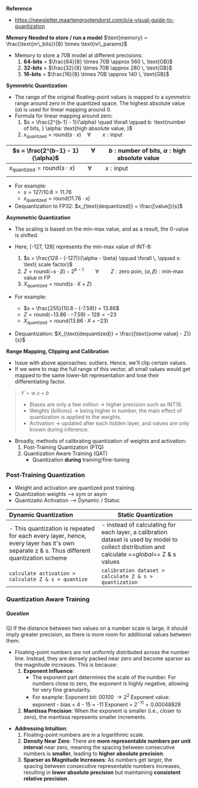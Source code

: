 **Reference**
- https://newsletter.maartengrootendorst.com/p/a-visual-guide-to-quantization

**Memory Needed to store / run a model**
$\text{memory} = \frac{\text{nr\_bits}}{8} \times \text{nr\_params}$
- Memory to store a 70B model at different precisions:
	1. **64-bits** = $\frac{64}{8} \times 70B \approx 560 \, \text{GB}$
	2. **32-bits** = $\frac{32}{8} \times 70B \approx 280 \, \text{GB}$
	3. **16-bits** = $\frac{16}{8} \times 70B \approx 140 \, \text{GB}$

**Symmetric Quantization**
- The range of the original floating-point values is mapped to a symmetric range around zero in the quantized space. The highest absolute value ($\alpha$) is used for linear mapping around 0.
- Formula for linear mapping around zero:
	1. $s = \frac{2^{b-1} - 1}{\alpha} \quad \forall \qquad b: \text{number of bits, } \alpha: \text{high absolute value, }$
	2. $x_{\text{quantized}} = \text{round} \left( s \cdot x \right) \quad \forall \qquad x: \text{input}$

| $s = \frac{2^{b-1} - 1}{\alpha}$                               | $\forall \qquad b: \text{number of bits, } \alpha: \text{high absolute value}$ |
| -------------------------------------------------------------- | ------------------------------------------------------------------------------ |
| $x_{\text{quantized}} = \text{round} \left( s \cdot x \right)$ | $\forall \qquad x: \text{input}$                                               |
|                                                                |                                                                                |

- For example:
	- $s = 127 / 10.8 = 11.76$
	- $x_{\text{quantized}} = \text{round}(11.76 \cdot x)$ 
- Dequantization to FP32: $x_{\text{dequantized}} = \frac{[value]}{s}$

**Asymmetric Quantization**
- The scaling is based on the min-max value, and as a result, the 0-value is shifted.
- Here, [-127, 128] represents the min-max value of INT-8:
	1.  $s = \frac{128 - (-127)}{\alpha - \beta} \qquad \forall \, \qquad s: \text{ scale factor}$
	2. $Z = \text{round}\left(-s \cdot \beta \right) - 2^{b-1} \qquad \forall \qquad Z: \text{zero poin, } (\alpha, \beta): \text{min-max value in FP}$
	3. $X_{\text{quantized}} = \text{round}\left(s \cdot X + Z \right)$
	
- For example:
	- $s = \frac{255}{10.8 - (-7.59)} = 13.86$
	- $Z = \text{round}(-13.86 \cdot -7.59) - 128 = -23$
	- $X_{\text{quantized}} = \text{round}(13.86 \cdot X + -23)$

- Dequantization: $X_{\text{dequantized}} = \frac{(\text{some value} - Z)}{s}$

**Range Mapping, Clipping and Calibration**
- Issue with above approaches: outliers. Hence, we'll clip certain values.
- If we were to map the full range of this vector, all small values would get mapped to the same lower-bit representation and lose their differentiating factor.

> $Y = w.x + b$
> 	- Biases are only a few million $\rightarrow$ higher precision such as INT16.
> 	- Weights {billions} $\rightarrow$ being higher in number, the main effect of quantization is applied to the weights.
> 	- Activation $\rightarrow$ updated after each hidden layer, and values are only known during inference.

- Broadly, methods of calibrating quantization of weights and activation:
	1. Post-Training Quantization (PTQ)
	2. Quantization Aware Training (QAT)
		- Quantization **during** training/fine-tuning

### Post-Training Quantization
- Weight and activation are quantized post training. 
- Quantization weights --> sym or asym
- Quantizatio Activation --> Dynamic / Statuc

| Dynamic Quantization                                                                                                                     | Static Quantization                                                                                                                             |
|:---------------------------------------------------------------------------------------------------------------------------------------- | ----------------------------------------------------------------------------------------------------------------------------------------------- |
| - This quantization is repeated for each every layer, hence, every layer has it's own separate z & s. Thus different quantization scheme | - instead of calculating for each layer, a calibration dataset is used by model to collect distribution and calculate ==*global*== Z & s values |
| ``` calculate activation > calculate Z & s > quantize ```                                                                                | ```calibration dataset > calculate Z & s > quantization```                                                                                      |

### Quantization Aware Training

##### Question
Q] If the distance between two values on a number scale is large, it should imply greater precision, as there is more room for additional values between them.
+ Floating-point numbers are not uniformly distributed across the number line. Instead, they are densely packed near zero and become sparser as the magnitude increases. This is because: 
	1. **Exponent Influence**: 
		- The exponent part determines the scale of the number. For numbers close to zero, the exponent is highly negative, allowing for very fine granularity.
		- For example: 
			Exponent bit: 00100 $\rightarrow 2^2$
			Exponent value: exponent - bias = 4 - 15 = -11
			Exponent = $2^{-11} = 0.00048828$
	1. **Mantissa Precision**: When the exponent is smaller (i.e., closer to zero), the mantissa represents smaller increments.
- **Addressing Intuition**:
	1. Floating-point numbers are in a logarithmic scale.
	2. **Density Near Zero**: There are **more representable numbers per unit interval** near zero, meaning the spacing between consecutive numbers is **smaller**, leading to **higher absolute precision**.
	3. **Sparser as Magnitude Increases**: As numbers get larger, the spacing between consecutive representable numbers increases, resulting in **lower absolute precision** but maintaining **consistent relative precision**.
